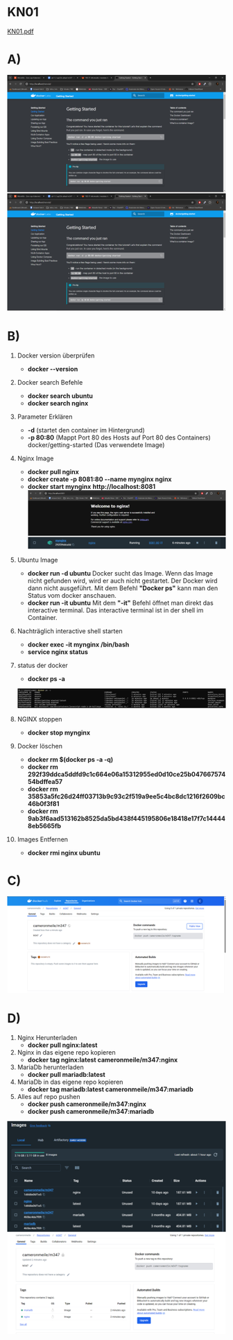 # KN01
[KN01.pdf](/KN01/Content/KN01.pdf)

# A)

![](/KN01/Content/DockerWebsite.png)
![](/KN01/Content/DockerWebsite.png)

# B)

1. Docker version überprüfen
	- **docker --version**
2. Docker search Befehle
	- **docker search ubuntu**
	- **docker search nginx**
3. Parameter Erklären
	- **-d** (startet den container im Hintergrund)
	- **-p 80:80** (Mappt Port 80 des Hosts auf Port 80 des Containers)
	docker/getting-started (Das verwendete Image)
4. Nginx Image 
	- **docker pull nginx**
	- **docker create -p 8081:80 --name mynginx nginx**
	- **docker start mynginx**
  **http://localhost:8081**
    ![](/KN01/Content/Ngnix.png)
    ![](/KN01/Content/DockerMyNginx.png)
1. Ubuntu Image
	- **docker run -d ubuntu**
Docker sucht das Image. Wenn das Image nicht gefunden wird, wird er auch nicht gestartet. Der Docker wird dann nicht ausgeführt. Mit dem Befehl **"Docker ps"** kann man den Status vom docker anschauen.
	- **docker run -it ubuntu**
Mit dem **"-it"** Befehl öffnet man direkt das interactive terminal. Das interactive terminal ist in der shell im Container.
1. Nachträglich interactive shell starten
	- **docker exec -it mynginx /bin/bash**
	- **service nginx status**
2. status der docker
	- **docker ps -a**
  
    ![](/KN01/Content/DockerStatus.png)
3. NGINX stoppen
	- **docker stop mynginx**
4. Docker löschen
	- **docker rm $(docker ps -a -q)**
	- **docker rm 292f39ddca5ddfd9c1c664e06a15312955ed0d10ce25b04766757454bdffea57**
	- **docker rm 35853a5fc26d24ff03713b9c93c2f519a9ee5c4bc8dc1216f2609bc46b0f3f81**
	- **docker rm 9ab3f6aad513162b8525da5bd438f445195806e18418e17f7c144448eb5665fb**
5.  Images Entfernen
	- **docker rmi nginx ubuntu**
 
# C)
![](/KN01/Content/DockerRepoCame.png)

# D)
1. Nginx Herunterladen
	- **docker pull nginx:latest**
2. Nginx in das eigene repo kopieren
	- **docker tag nginx:latest cameronmeile/m347:nginx**
3. MariaDb herunterladen
	- **docker pull mariadb:latest**
4. MariaDb in das eigene repo kopieren
	- **docker tag mariadb:latest cameronmeile/m347:mariadb**
5. Alles auf repo pushen
	- **docker push cameronmeile/m347:nginx**
	- **docker push cameronmeile/m347:mariadb**

![](/KN01/Content/DockerTags.png)
![](/KN01/Content/DockerHubTags.png)